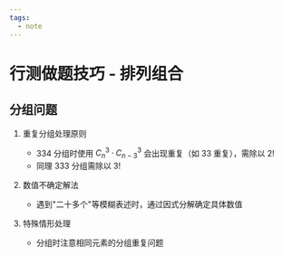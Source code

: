 ```yaml
---
tags:
  - note
---
```


# 行测做题技巧 - 排列组合

## 分组问题
1. 重复分组处理原则
   - 334 分组时使用 $C_n^3 \cdot C_{n-3}^3$ 会出现重复（如 33 重复），需除以 2!
   - 同理 333 分组需除以 3!

2. 数值不确定解法
   - 遇到"二十多个"等模糊表述时，通过因式分解确定具体数值

3. 特殊情形处理
   - 分组时注意相同元素的分组重复问题
